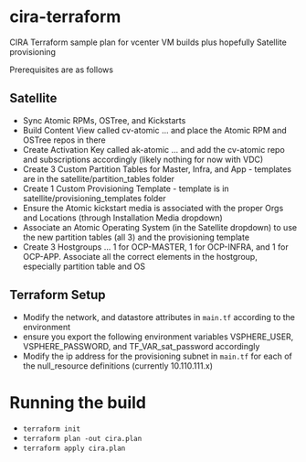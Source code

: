 # cira-terraform
CIRA Terraform sample plan for vcenter VM builds plus hopefully Satellite provisioning

Prerequisites are as follows

## Satellite

 * Sync Atomic RPMs, OSTree, and Kickstarts
 * Build Content View called cv-atomic ... and place the Atomic RPM and OSTree repos in there
 * Create Activation Key called ak-atomic ... and add the cv-atomic repo and subscriptions accordingly (likely nothing for now with VDC)
 * Create 3 Custom Partition Tables for Master, Infra, and App - templates are in the satellite/partition_tables folder
 * Create 1 Custom Provisioning Template - template is in satellite/provisioning_templates folder
 * Ensure the Atomic kickstart media is associated with the proper Orgs and Locations (through Installation Media dropdown)
 * Associate an Atomic Operating System (in the Satellite dropdown) to use the new partition tables (all 3) and the provisioning template
 * Create 3 Hostgroups ... 1 for OCP-MASTER, 1 for OCP-INFRA, and 1 for OCP-APP.  Associate all the correct elements in the hostgroup, especially partition table and OS

 ## Terraform Setup

 * Modify the network, and datastore attributes in `main.tf` according to the environment
 * ensure you export the following environment variables VSPHERE_USER, VSPHERE_PASSWORD, and TF_VAR_sat_password accordingly
 * Modify the ip address for the provisioning subnet in `main.tf` for each of the null_resource definitions (currently 10.110.111.x)

# Running the build

 * `terraform init`
 * `terraform plan -out cira.plan`
 * `terraform apply cira.plan`